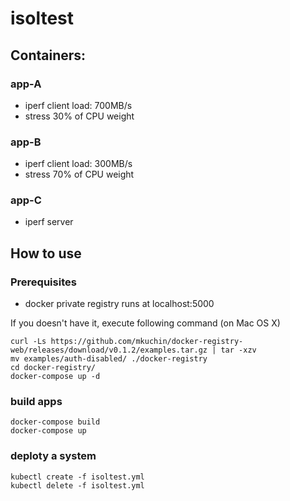 # isoltest

## Containers:

### app-A

* iperf client load: 700MB/s
* stress 30% of CPU weight

### app-B

* iperf client load: 300MB/s
* stress 70% of CPU weight

### app-C

* iperf server

## How to use

### Prerequisites

* docker private registry runs at localhost:5000

If you doesn't have it, execute following command (on Mac OS X)
```
curl -Ls https://github.com/mkuchin/docker-registry-web/releases/download/v0.1.2/examples.tar.gz | tar -xzv
mv examples/auth-disabled/ ./docker-registry
cd docker-registry/
docker-compose up -d
```

### build apps

```
docker-compose build
docker-compose up
```

### deploty a system

```
kubectl create -f isoltest.yml
kubectl delete -f isoltest.yml
```
